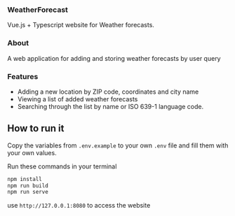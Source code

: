 ### WeatherForecast

Vue.js + Typescript website for Weather forecasts.

### About

A web application for adding and storing weather forecasts by user query

### Features

- Adding a new location by ZIP code, coordinates and city name
- Viewing a list of added weather forecasts
- Searching through the list by name or ISO 639-1 language code.

## How to run it

Copy the variables from `.env.example` to your own `.env` file and fill them with your own values.

Run these commands in your terminal

```sh
npm install
npm run build
npm run serve
```

use `http://127.0.0.1:8080` to access the website
